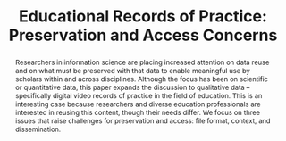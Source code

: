 ---
abstract: 'Researchers in information science are placing increased attention on data
  reuse and on what must be preserved with that data to enable meaningful use by scholars
  within and across disciplines. Although the focus has been on scientific or quantitative
  data, this paper expands the discussion to qualitative data – specifically digital
  video records of practice in the field of education. This is an interesting case
  because researchers and diverse education professionals are interested in reusing
  this content, though their needs differ. We focus on three issues that raise challenges
  for preservation and access: file format, context, and dissemination.'
creators:
- Yakel, Elizabeth
- Frank, Rebecca
- Suzuka, Kara
date: null
document_url: https://services.phaidra.univie.ac.at/api/object/o:429567/download
grand_parent: iPRES
institutions: []
keywords:
- data reuse; qualitative data; educational records of practice; digital preservation;
  video preservation; data access
landing_page_url: https://phaidra.univie.ac.at/o:429567
language: eng
layout: publication
license: CC BY 4.0 International
notes_url: null
parent: iPRES 2015
publication_type: paper
size: 551619
slides_url: null
source_name: iPRES
title: 'Educational Records of Practice: Preservation and Access Concerns'
year: 2015
---